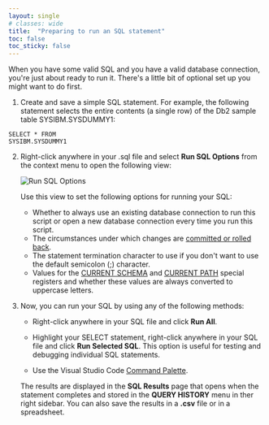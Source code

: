 ```yaml
---
layout: single
# classes: wide
title:  "Preparing to run an SQL statement"
toc: false
toc_sticky: false
---
```


When you have some valid SQL and you have a valid database connection, you're just about ready to run it. There's a little bit of optional set up you might want to do first.

1. Create and save a simple SQL statement. For example, the following statement selects the entire contents (a single row) of the Db2 sample table SYSIBM.SYSDUMMY1:
```
SELECT * FROM
SYSIBM.SYSDUMMY1
```

2. Right-click anywhere in your .sql file and select **Run SQL Options** from the context menu to open the following view:

    ![Run SQL Options]({{site.baseurl}}/assets/images/getting-started-run-sql-options.png)

    Use this view to set the following options for running your SQL:

    - Whether to always use an existing database connection to run this script or open a new database connection every time you run this script.
    - The circumstances under which changes are [committed or rolled back]({{site.baseurl}}/2021/03/16/Committing-and-rolling-back-changes.html).
    - The statement termination character to use if you don't want to use the default semicolon (;) character.
    - Values for the [CURRENT SCHEMA](https://www.ibm.com/support/knowledgecenter/SSEPEK_12.0.0/sqlref/src/tpc/db2z_currentschema.html) and [CURRENT PATH](https://www.ibm.com/support/knowledgecenter/SSEPEK_12.0.0/sqlref/src/tpc/db2z_currentpath.html) special registers and whether these values are always converted to uppercase letters.

3. Now, you can run your SQL by using any of the following methods: 

    - Right-click anywhere in your SQL file and click **Run All**.

    - Highlight your SELECT statement, right-click anywhere in your SQL file and click **Run Selected SQL**. This option is useful for testing and debugging individual SQL statements.

    - Use the Visual Studio Code [Command Palette]({{site.baseurl}}/2021/06/15/Running-commands-from-the-command-palette.html).

    The results are displayed in the **SQL Results** page that opens when the statement completes and stored in the **QUERY HISTORY** menu in ther right sidebar. You can also save the results in a **.csv** file or in a spreadsheet. 


